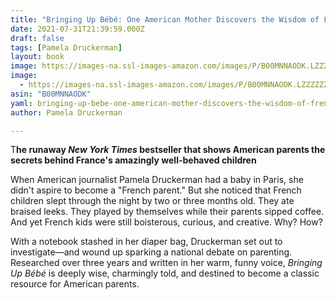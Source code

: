 ```yaml
---
title: "Bringing Up Bébé: One American Mother Discovers the Wisdom of French Parenting (now with Bébé Day by Day: 100 Keys to French Parenting)"
date: 2021-07-31T21:39:59.000Z
draft: false
tags: [Pamela Druckerman]
layout: book
image: https://images-na.ssl-images-amazon.com/images/P/B00MNNAODK.LZZZZZZZ.jpg
image: 
  - https://images-na.ssl-images-amazon.com/images/P/B00MNNAODK.LZZZZZZZ.jpg
asin: "B00MNNAODK"
yaml: bringing-up-bebe-one-american-mother-discovers-the-wisdom-of-french-parenting-now-with-bebe-day-by-day-100-keys-to-french-parenting
author: Pamela Druckerman

---
```


T**he runaway *New York Times* bestseller that shows American parents the secrets behind France's amazingly well-behaved children**   
    
 When American journalist Pamela Druckerman had a baby in Paris, she didn't aspire to become a "French parent." But she noticed that French children slept through the night by two or three months old. They ate braised leeks. They played by themselves while their parents sipped coffee. And yet French kids were still boisterous, curious, and creative. Why? How?   
   
 With a notebook stashed in her diaper bag, Druckerman set out to investigate—and wound up sparking a national debate on parenting. Researched over three years and written in her warm, funny voice, *Bringing Up Bébé* is deeply wise, charmingly told, and destined to become a classic resource for American parents.